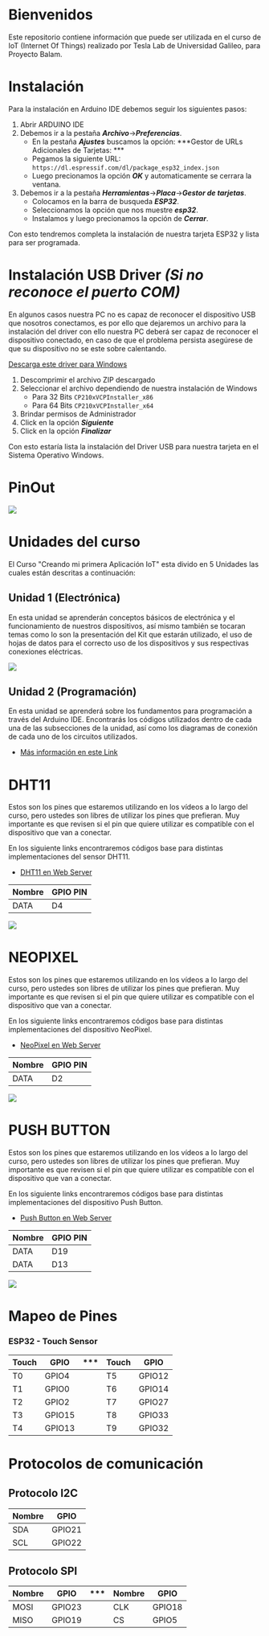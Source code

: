 # Bienvenidos 
Este repositorio contiene información que puede ser utilizada en el curso de IoT (Internet Of Things) realizado por Tesla Lab de Universidad Galileo, para Proyecto Balam.

# Instalación

Para la instalación en Arduino IDE debemos seguir los siguientes pasos:

1. Abrir ARDUINO IDE
2. Debemos ir a la pestaña ***Archivo***->***Preferencias***.
	- En la pestaña ***Ajustes*** buscamos la opción: ***Gestor de URLs Adicionales de Tarjetas: ***
	- Pegamos la siguiente URL: `https://dl.espressif.com/dl/package_esp32_index.json`
	- Luego precionamos la opción ***OK*** y automaticamente se cerrara la ventana.
3. Debemos ir a la pestaña ***Herramientas***->***Placa***->***Gestor de tarjetas***.
	- Colocamos en la barra de busqueda ***ESP32***.
	- Seleccionamos la opción que nos muestre ***esp32***.
	- Instalamos y luego precionamos la opción de ***Cerrar***.

Con esto tendremos completa la instalación de nuestra tarjeta ESP32 y lista para ser programada.	 

# Instalación USB Driver ***(Si no reconoce el puerto COM)***

En algunos casos nuestra PC no es capaz de reconocer el dispositivo USB que nosotros conectamos, es por ello que dejaremos un archivo para la instalación del driver con ello nuestra PC deberá ser capaz de reconocer el dispositivo conectado, en caso de que el problema persista asegúrese de que su dispositivo no se este sobre calentando.

[Descarga este driver para Windows][DRIVER_USB]

[DRIVER_USB]: https://drive.google.com/file/d/1yuZ91mJfR12bhASqD9ffsebzsEOJz8Om/view?usp=sharing

1. Descomprimir el archivo ZIP descargado 
2. Seleccionar el archivo dependiendo de nuestra instalación de Windows
	- Para 32 Bits `CP210xVCPInstaller_x86`
	- Para 64 Bits `CP210xVCPInstaller_x64`
3. Brindar permisos de Administrador	
4. Click en la opción ***Siguiente***
5. Click en la opción ***Finalizar***

Con esto estaría lista la instalación del Driver USB para nuestra tarjeta en el Sistema Operativo Windows.
# PinOut
![](/Img/PINOUT_ESP32.png)

# Unidades del curso

El Curso "Creando mi primera Aplicación IoT" esta divido en 5 Unidades las cuales están descritas a continuación:

## Unidad 1 (Electrónica)

En esta unidad se aprenderán conceptos básicos de electrónica y el funcionamiento de nuestros dispositivos, así mismo también se tocaran temas como lo son la presentación del Kit que estarán utilizado, el uso de hojas de datos para el correcto uso de los dispositivos y sus respectivas conexiones eléctricas.

![](/Img/kit.png)

## Unidad 2 (Programación)

En esta unidad se aprenderá sobre los fundamentos para programación a través del Arduino IDE. Encontrarás los códigos utilizados dentro de cada una de las subsecciones de la unidad, así como los diagramas de conexión de cada uno de los circuitos utilizados.

- [Más información en este Link][Unidad2]

[Unidad2]: https://github.com/angelisidro/ESP32-BALAM2020/tree/master/Unidad-2

# DHT11

Estos son los pines que estaremos utilizando en los vídeos a lo largo del curso, pero ustedes son libres de utilizar los pines que prefieran. Muy importante es que revisen si el pin que quiere utilizar es compatible con el dispositivo que van a conectar.

En los siguiente links encontraremos códigos base para distintas implementaciones del sensor DHT11.

- [DHT11 en Web Server][CODIGO_DHT11]

[CODIGO_DHT11]: https://github.com/angelisidro/ESP32-BALAM2020/tree/master/Codigos_Base/WS-DHT11

Nombre | GPIO PIN
--- | ---
DATA | D4

![](/Img/dht11.png)

# NEOPIXEL

Estos son los pines que estaremos utilizando en los vídeos a lo largo del curso, pero ustedes son libres de utilizar los pines que prefieran. Muy importante es que revisen si el pin que quiere utilizar es compatible con el dispositivo que van a conectar.

En los siguiente links encontraremos códigos base para distintas implementaciones del dispositivo NeoPixel.

- [NeoPixel en Web Server][CODIGO_NeoPixel]

[CODIGO_NeoPixel]: https://github.com/angelisidro/ESP32-BALAM2020/tree/master/Codigos_Base/WS-Neopixels

Nombre | GPIO PIN
--- | ---
DATA | D2

![](/Img/neo_pixel.png)

# PUSH BUTTON

Estos son los pines que estaremos utilizando en los vídeos a lo largo del curso, pero ustedes son libres de utilizar los pines que prefieran. Muy importante es que revisen si el pin que quiere utilizar es compatible con el dispositivo que van a conectar.

En los siguiente links encontraremos códigos base para distintas implementaciones del dispositivo Push Button.

- [Push Button en Web Server][CODIGO_PushButton]

[CODIGO_PushButton]: https://github.com/angelisidro/ESP32-BALAM2020/tree/master/Codigos_Base/WS-pushbuttons

Nombre | GPIO PIN
--- | ---
DATA | D19
DATA | D13

![](/Img/push_button.png)

# Mapeo de Pines

### ESP32 - Touch Sensor
Touch | GPIO | *** | Touch | GPIO
--- | --- | --- | --- | ---
T0 | GPIO4 | | T5 | GPIO12 
T1 | GPIO0 | | T6 | GPIO14
T2 | GPIO2 | | T7 | GPIO27
T3 | GPIO15| | T8 | GPIO33
T4 | GPIO13| | T9 | GPIO32

# Protocolos de comunicación
## Protocolo I2C
Nombre | GPIO
--- | ---
SDA | GPIO21
SCL | GPIO22

## Protocolo SPI
Nombre | GPIO | *** | Nombre | GPIO
--- | --- | --- | --- | ---
MOSI | GPIO23 | | CLK | GPIO18
MISO | GPIO19 | | CS | GPIO5
